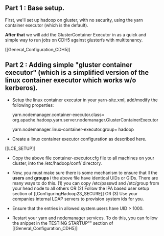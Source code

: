 ## Part 1 : Base setup.

First, we'll set up hadoop on gluster, with no security, using the yarn container executor (which is the default).

**After that** we will add the GlusterContainer Executor in as a quick and simple way to run jobs on CDH5 against glusterfs with multitenancy.

[[General_Configuration_CDH5]]

## Part 2 : Adding simple "gluster container executor" (which is a simplified version of the linux container executor which works w/o kerberos).


* Setup the linux container executor in your yarn-site.xml, add/modify the following properties:

    yarn.nodemanager.container-executor.class=     org.apache.hadoop.yarn.server.nodemanager.GlusterContainerExecutor

    yarn.nodemanager.linux-container-executor.group=
        hadoop


* Create a linux container executor configuration as described here.

[[LCE_SETUP]]

* Copy the above file container-executor.cfg file to all machines on your cluster, into the /etc/hadoop/conf/ directory.

* Now, you must make sure there is some mechanism to ensure that ll the **users** and **groups** i the above file have identical UIDs or GIDs.   There are many ways to do this.  (1) you can copy /etc/passwd and /etc/group from your head node to all others OR  (2) Follow the IPA based user setup section of  [[ConfiguringHadoop23_SECURE]] OR (3) Use your companies internal LDAP servers to provision system ids for you.    

* Ensure that the entries in allowed.system.users have UID > 1000.  

* Restart your yarn and nodemanager services.  To do this, you can follow the snippet in the TESTING STARTUP""  section of  [[General_Configuration_CDH5]]


